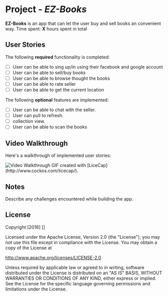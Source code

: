 # Project  - *EZ-Books*

**EZ-Books** is an app that can let the user buy and sell books an convenient way.
Time spent: **X** hours spent in total

## User Stories


The following **required** functionality is completed:

- [ ] User can be able to sing up/in using their facebook and google account  
- [ ] User can be able to sell/buy books
- [ ] User can be able to browse thought the books
- [ ] User can be able to rate seller
- [ ] User can be able to get the current location

The following **optional** features are implemented:

- [ ] User can be able to chat with the seller.
- [ ] User can pull to refresh.
- [ ] collection view.
- [ ] User can be able to scan the books

## Video Walkthrough 

Here's a walkthrough of implemented user stories:

<img src='http://i.imgur.com/link/to/your/gif/file.gif' title='Video Walkthrough' width='' alt='Video Walkthrough' />
GIF created with [LiceCap](http://www.cockos.com/licecap/).

## Notes

Describe any challenges encountered while building the app.

## License
Copyright [2016] []

Licensed under the Apache License, Version 2.0 (the "License");
you may not use this file except in compliance with the License.
You may obtain a copy of the License at

http://www.apache.org/licenses/LICENSE-2.0

Unless required by applicable law or agreed to in writing, software
distributed under the License is distributed on an "AS IS" BASIS,
WITHOUT WARRANTIES OR CONDITIONS OF ANY KIND, either express or implied.
See the License for the specific language governing permissions and
limitations under the License.
